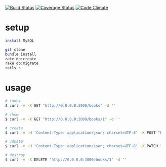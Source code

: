 [![Build Status](https://travis-ci.org/onigra/kyoko-san.svg?branch=master)](https://travis-ci.org/onigra/kyoko-san) [![Coverage Status](https://coveralls.io/repos/onigra/kyoko-san/badge.png?branch=master)](https://coveralls.io/r/onigra/kyoko-san?branch=master) [![Code Climate](https://codeclimate.com/github/onigra/kyoko-san.png)](https://codeclimate.com/github/onigra/kyoko-san)  

# setup

```sh
install MySQL

git clone
bundle install
rake db:create
rake db:migrate
rails s
```

# usage

```sh
# index
$ curl -v -X GET "http://0.0.0.0:3000/books" -d ''

# show
$ curl -v -X GET "http://0.0.0.0:3000/books/1" -d ''

# create
$ curl -v -H 'Content-Type: application/json; charset=UTF-8' -X POST "http://0.0.0.0:3000/books/" -d '{"book": {"name": "パーフェクトRuby", "isbn": "978-4774158792"}}'

# udpate
$ curl -v -H 'Content-Type: application/json; charset=UTF-8' -X PATCH "http://0.0.0.0:3000/books/" -d '{"book": {"name": "Perfect Ruby"}}'

# destroy
$ curl -v -X DELETE "http://0.0.0.0:3000/books/1" -d ''
```
